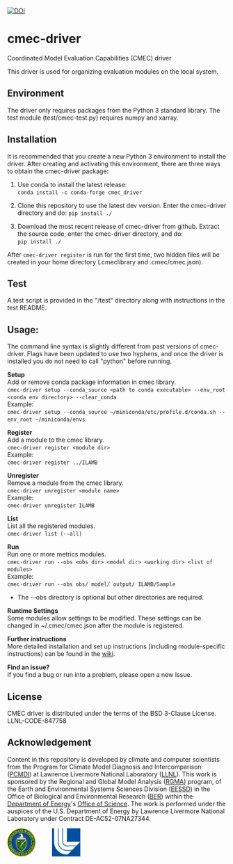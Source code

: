 [![DOI](https://zenodo.org/badge/DOI/10.5281/zenodo.15446402.svg)](https://doi.org/10.5281/zenodo.15446402)

# cmec-driver
Coordinated Model Evaluation Capabilities (CMEC) driver

This driver is used for organizing evaluation modules on the local system.

## Environment
The driver only requires packages from the Python 3 standard library. The test module (test/cmec-test.py) requires numpy and xarray.

## Installation
It is recommended that you create a new Python 3 environment to install the driver. After creating and activating this environment, there are three ways to obtain the cmec-driver package:

1. Use conda to install the latest release:  
`conda install -c conda-forge cmec_driver`  
  
2. Clone this repository to use the latest dev version. Enter the cmec-driver directory and do:
`pip install ./`
  
3. Download the most recent release of cmec-driver from github. Extract the source code, enter the cmec-driver directory, and do:  
`pip install ./`

After `cmec-driver register` is run for the first time, two hidden files will be created in your home directory (.cmeclibrary and .cmec/cmec.json).

## Test
A test script is provided in the "/test" directory along with instructions in the test README.

## Usage:
The command line syntax is slightly different from past versions of cmec-driver. Flags have been updated to use two hyphens, and once the driver is installed you do not need to call "python" before running.

**Setup**  
Add or remove conda package information in cmec library.  
`cmec-driver setup --conda_source <path to conda executable> --env_root <conda env directory> --clear_conda`  
Example:   
`cmec-driver setup --conda_source ~/miniconda/etc/profile.d/conda.sh --env_root ~/miniconda/envs`  

**Register**  
Add a module to the cmec library.  
`cmec-driver register <module dir>`  
Example:   
`cmec-driver register ../ILAMB`  

**Unregister**  
Remove a module from the cmec library.  
`cmec-driver unregister <module name>`  
Example:   
`cmec-driver unregister ILAMB`  

**List**  
List all the registered modules.   
`cmec-driver list (--all)`  

**Run**  
Run one or more metrics modules.  
`cmec-driver run --obs <obs dir> <model dir> <working dir> <list of modules>`  
Example:   
`cmec-driver run --obs obs/ model/ output/ ILAMB/Sample`  
- The --obs directory is optional but other directories are required.

**Runtime Settings**  
Some modules allow settings to be modified. These settings can be changed in ~/.cmec/cmec.json after the module is registered.

**Further instructions**  
More detailed installation and set up instructions (including module-specific instructions) can be found in the [wiki](https://github.com/cmecmetrics/cmec-driver/wiki). 

**Find an issue?**  
If you find a bug or run into a problem, please open a new Issue.  

## License  
CMEC driver is distributed under the terms of the BSD 3-Clause License.  
LLNL-CODE-847758

## Acknowledgement
Content in this repository is developed by climate and computer scientists from the Program for Climate Model Diagnosis and Intercomparison ([PCMDI][PCMDI]) at Lawrence Livermore National Laboratory ([LLNL][LLNL]). This work is sponsored by the Regional and Global Model Analysis ([RGMA][RGMA]) program, of the Earth and Environmental Systems Sciences Division ([EESSD][EESSD]) in the Office of Biological and Environmental Research ([BER][BER]) within the [Department of Energy][DOE]'s [Office of Science][OS]. The work is performed under the auspices of the U.S. Department of Energy by Lawrence Livermore National Laboratory under Contract DE-AC52-07NA27344.  

[PCMDI]: https://pcmdi.llnl.gov/
[LLNL]: https://www.llnl.gov/
[RGMA]: https://climatemodeling.science.energy.gov/program/regional-global-model-analysis
[EESSD]: https://science.osti.gov/ber/Research/eessd
[BER]: https://science.osti.gov/ber
[DOE]: https://www.energy.gov/
[OS]: https://science.osti.gov/


<p>
    <img src="https://github.com/PCMDI/assets/blob/main/DOE/480px-DOE_Seal_Color.png?raw=true"
         width="65"
         style="margin-right: 30px"
         title="United States Department of Energy"
         alt="United States Department of Energy"
    >&nbsp;
    <img src="https://github.com/PCMDI/assets/blob/main/LLNL/212px-LLNLiconPMS286-WHITEBACKGROUND.png?raw=true"
         width="65"
         title="Lawrence Livermore National Laboratory"
         alt="Lawrence Livermore National Laboratory"
    >
</p>
